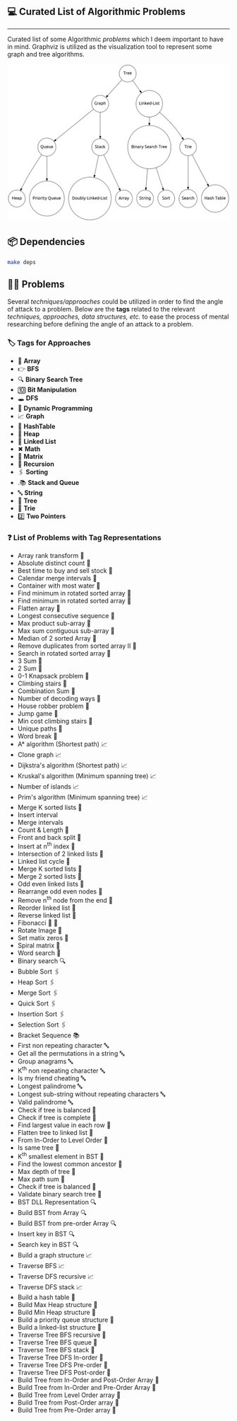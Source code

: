## 💻 Curated List of Algorithmic Problems

___

Curated list of some Algorithmic _problems_ which I deem important to have in mind. Graphviz is utilized as the
visualization tool to represent some graph and tree algorithms.

![](/graphviz/Digraph.gv.png/?raw=true)

## 📦 Dependencies

```bash
make deps
```

## 🧑‍💻 Problems

Several _techniques/approaches_ could be utilized in order to find the 
angle of attack to a problem. 
Below are the **tags** related to the relevant
_techniques, approaches, data structures, etc._
to ease the process of mental researching before defining the angle of an attack to a problem.

### 🏷️ Tags for Approaches

* 📃 **Array**
* 👉 **BFS**
* 🔍 **Binary Search Tree**
* 🔟 **Bit Manipulation**
* 🕳️ **DFS**
* 📝 **Dynamic Programming**
* 📈 **Graph**
* 🔣 **HashTable**
* 🌲 **Heap**
* 🔗 **Linked List**
* ✖ **Math**
* 🔢 **Matrix**
* 🔁 **Recursion**
* 🖇️ **Sorting**
* .📚 **Stack and Queue**
* 🔤 **String**
* 🌴 **Tree**
* 🌿 **Trie**
* 2️⃣ **Two Pointers**

### ❓ List of Problems with Tag Representations

- Array rank transform 📃 
- Absolute distinct count 📃 
- Best time to buy and sell stock 📃 
- Calendar merge intervals 📃 
- Container with most water  📃 
- Find minimum in rotated sorted array 📃 
- Find minimum in rotated sorted array 📃 
- Flatten array 📃 
- Longest consecutive sequence 📃 
- Max product sub-array 📃 
- Max sum contiguous sub-array 📃 
- Median of 2 sorted Array 📃 
- Remove duplicates from sorted array II 📃 
- Search in rotated sorted array 📃 
- 3 Sum 📃 
- 2 Sum 📃
- 0-1 Knapsack problem 📝 
- Climbing stairs 📝 
- Combination Sum 📝 
- Number of decoding ways 📝 
- House robber problem 📝 
- Jump game 📝 
- Min cost climbing stairs 📝 
- Unique paths 📝 
- Word break 📝 
- A* algorithm (Shortest path) 📈 
- Clone graph 📈 
- Dijkstra's algorithm (Shortest path) 📈 
- Kruskal's algorithm (Minimum spanning tree) 📈 
- Number of islands 📈 
- Prim's algorithm (Minimum spanning tree) 📈 
- Merge K sorted lists 🌲 
- Insert interval
- Merge intervals
- Count & Length 🔗
- Front and back split 🔗
- Insert at n<sup>th</sup> index 🔗
- Intersection of 2 linked lists 🔗
- Linked list cycle 🔗
- Merge K sorted lists 🔗
- Merge 2 sorted lists 🔗
- Odd even linked lists 🔗
- Rearrange odd even nodes 🔗
- Remove n<sup>th</sup> node from the end 🔗
- Reorder linked list 🔗
- Reverse linked list 🔗
- Fibonacci 📝 🔁
- Rotate Image 🔢
- Set matix zeros 🔢
- Spiral matrix 🔢
- Word search 🔢
- Binary search 🔍
- Bubble Sort 🖇️
- Heap Sort 🖇️
- Merge Sort 🖇️
- Quick Sort 🖇️
- Insertion Sort 🖇️
- Selection Sort 🖇️
- Bracket Sequence 📚
- First non repeating character 🔤
- Get all the permutations in a string 🔤
- Group anagrams 🔤
- K<sup>th</sup> non repeating character 🔤
- Is my friend cheating 🔤
- Longest palindrome 🔤
- Longest sub-string without repeating characters 🔤
- Valid palindrome 🔤
- Check if tree is balanced 🌴
- Check if tree is complete 🌴
- Find largest value in each row 🌴
- Flatten tree to linked list 🌴
- From In-Order to Level Order 🌴
- Is same tree 🌴
- K<sup>th</sup> smallest element in BST 🌴
- Find the lowest common ancestor 🌴
- Max depth of tree 🌴
- Max path sum 🌴
- Check if tree is balanced 🌴
- Validate binary search tree 🌴
- BST DLL Representation 🔍
- Build BST from Array 🔍
- Build BST from pre-order Array 🔍
- Insert key in BST 🔍
- Search key in BST 🔍
- Build a graph structure 📈
- Traverse BFS 📈
- Traverse DFS recursive 📈
- Traverse DFS stack 📈
- Build a hash table 🔣
- Build Max Heap structure 🌲
- Build Min Heap structure 🌲
- Build a priority queue structure 🌲
- Build a linked-list structure 🔗
- Traverse Tree BFS recursive 🌴
- Traverse Tree BFS queue 🌴 
- Traverse Tree BFS stack 🌴 
- Traverse Tree DFS In-order 🌴
- Traverse Tree DFS Pre-order 🌴
- Traverse Tree DFS Post-order 🌴
- Build Tree from In-Order and Post-Order Array 🌴
- Build Tree from In-Order and Pre-Order Array 🌴
- Build Tree from Level Order array 🌴
- Build Tree from Post-Order array 🌴
- Build Tree from Pre-Order array 🌴